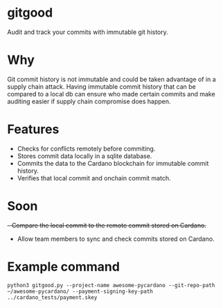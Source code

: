 # gitgood
Audit and track your commits with immutable git history.

# Why
Git commit history is not immutable and could be taken advantage of in a supply chain attack. Having immutable commit history that can be compared to a local db can ensure who made certain commits and make auditing easier if supply chain compromise does happen.

# Features
- Checks for conflicts remotely before commiting.
- Stores commit data locally in a sqlite database.
- Commits the data to the Cardano blockchain for immutable commit history.
- Verifies that local commit and onchain commit match.

# Soon
~~- Compare the local commit to the remote commit stored on Cardano.~~
- Allow team members to sync and check commits stored on Cardano.

# Example command

`python3 gitgood.py --project-name awesome-pycardano --git-repo-path ~/awesome-pycardano/ --payment-signing-key-path ../cardano_tests/payment.skey`
